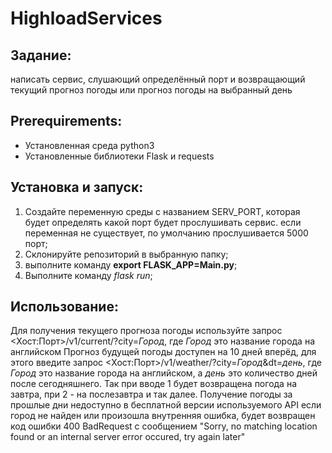 # HighloadServices
## Задание: 
написать сервис, слушающий определённый порт и возвращающий текущий прогноз погоды или прогноз погоды на выбранный день
## Prerequirements:
* Установленная среда python3
* Установленные библиотеки Flask и requests
## Установка и запуск:
1. Создайте переменную среды с названием SERV_PORT, которая будет определять какой порт будет прослушивать сервис. если переменная не существует, по умолчанию прослушивается 5000 порт;
2. Склонируйте репозиторий в выбранную папку;
3. выполните команду **export FLASK_APP=Main.py**;
4. Выполните команду *flask run*;
## Использование:
Для получения текущего прогноза погоды используйте запрос <Хост:Порт>/v1/current/?city=*Город*, где *Город* это название города на английском
Прогноз будущей погоды доступен на 10 дней вперёд, для этого введите запрос <Хост:Порт>/v1/weather/?city=*Город*&dt=*день*, где *Город* это название города на английском, а *день* это количество дней после сегодняшнего. Так при вводе 1 будет возвращена погода на завтра, при 2 - на послезавтра и так далее.
Получение погоды за прошлые дни недоступно в бесплатной версии используемого API 
если город не найден или произошла внутренняя ошибка, будет возвращен код ошибки 400 BadRequest с сообщением "Sorry, no matching location found or an internal server error occured, try again later"


